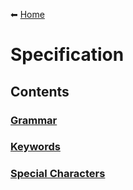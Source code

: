 ⬅ [Home](/mamba_doc/README.md)

# Specification

## Contents

### [Grammar](/mamba_doc/spec/grammar.md)
### [Keywords](/mamba_doc/spec/keywords.md)
### [Special Characters](/mamba_doc/spec/special_characters.md)
